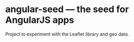 # angular-seed — the seed for AngularJS apps

Project to experiment with the Leaflet library and geo data.